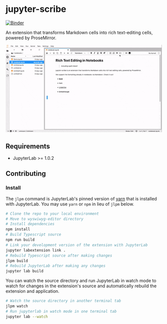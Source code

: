 # jupyter-scribe
[![Binder](https://mybinder.org/badge_logo.svg)](https://mybinder.org/v2/gh/jupytercalpoly/jupyterlab-richtext-mode/master?urlpath=lab/tree/notebooks/Demo.ipynb)

An extension that transforms Markdown cells into rich text-editing cells, powered by ProseMirror.

![gif showing what happens](./gif/example.gif)

## Requirements

* JupyterLab >= 1.0.2


## Contributing

### Install

The `jlpm` command is JupyterLab's pinned version of
[yarn](https://yarnpkg.com/) that is installed with JupyterLab. You may use
`yarn` or `npm` in lieu of `jlpm` below.

```bash
# Clone the repo to your local environment
# Move to wyswiwyg-editor directory
# Install dependencies
npm install
# Build Typescript source
npm run build
# Link your development version of the extension with JupyterLab
jupyter labextension link .
# Rebuild Typescript source after making changes
jlpm build
# Rebuild JupyterLab after making any changes
jupyter lab build
```

You can watch the source directory and run JupyterLab in watch mode to watch for changes in the extension's source and automatically rebuild the extension and application.

```bash
# Watch the source directory in another terminal tab
jlpm watch
# Run jupyterlab in watch mode in one terminal tab
jupyter lab --watch
```


